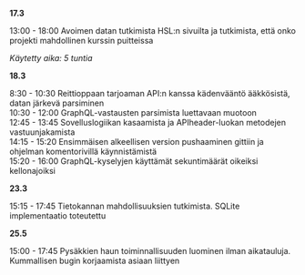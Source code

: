 **17.3**

13:00 - 18:00 Avoimen datan tutkimista HSL:n sivuilta ja tutkimista, että onko projekti mahdollinen kurssin puitteissa 

*Käytetty aika: 5 tuntia* 

**18.3**

8:30 - 10:30 Reittioppaan tarjoaman API:n kanssa kädenvääntö ääkkösistä, datan järkevä parsiminen  
10:30 - 12:00 GraphQL-vastausten parsimista luettavaan muotoon  
12:45 - 13:45 Sovelluslogiikan kasaamista ja APIheader-luokan metodejen vastuunjakamista  
14:15 - 15:20 Ensimmäisen alkeellisen version pushaaminen gittiin ja ohjelman komentorivillä käynnistämistä  
15:20 - 16:00 GraphQL-kyselyjen käyttämät sekuntimäärät oikeiksi kellonajoiksi  

**23.3**

15:15 - 17:45 Tietokannan mahdollisuuksien tutkimista. SQLite implementaatio toteutettu  

**25.5**

15:00 - 17:45 Pysäkkien haun toiminnallisuuden luominen ilman aikatauluja. Kummallisen bugin korjaamista asiaan liittyen  

